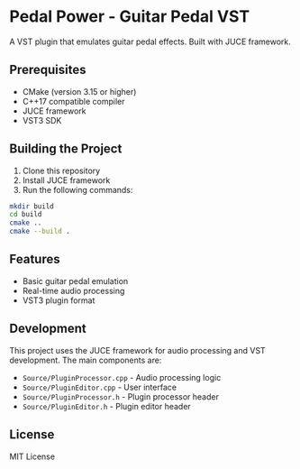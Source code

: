 # Pedal Power - Guitar Pedal VST

A VST plugin that emulates guitar pedal effects. Built with JUCE framework.

## Prerequisites

- CMake (version 3.15 or higher)
- C++17 compatible compiler
- JUCE framework
- VST3 SDK

## Building the Project

1. Clone this repository
2. Install JUCE framework
3. Run the following commands:
```bash
mkdir build
cd build
cmake ..
cmake --build .
```

## Features

- Basic guitar pedal emulation
- Real-time audio processing
- VST3 plugin format

## Development

This project uses the JUCE framework for audio processing and VST development. The main components are:

- `Source/PluginProcessor.cpp` - Audio processing logic
- `Source/PluginEditor.cpp` - User interface
- `Source/PluginProcessor.h` - Plugin processor header
- `Source/PluginEditor.h` - Plugin editor header

## License

MIT License 